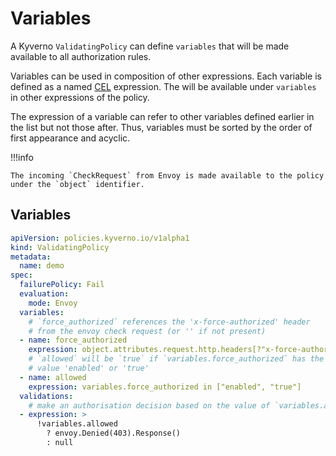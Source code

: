 # Variables

A Kyverno `ValidatingPolicy` can define `variables` that will be made available to all authorization rules.

Variables can be used in composition of other expressions.
Each variable is defined as a named [CEL](https://github.com/google/cel-spec) expression.
The will be available under `variables` in other expressions of the policy.

The expression of a variable can refer to other variables defined earlier in the list but not those after. Thus, variables must be sorted by the order of first appearance and acyclic.

!!!info

    The incoming `CheckRequest` from Envoy is made available to the policy under the `object` identifier.

## Variables

```yaml
apiVersion: policies.kyverno.io/v1alpha1
kind: ValidatingPolicy
metadata:
  name: demo
spec:
  failurePolicy: Fail
  evaluation:
    mode: Envoy
  variables:
    # `force_authorized` references the 'x-force-authorized' header
    # from the envoy check request (or '' if not present)
  - name: force_authorized
    expression: object.attributes.request.http.headers[?"x-force-authorized"].orValue("")
    # `allowed` will be `true` if `variables.force_authorized` has the
    # value 'enabled' or 'true'
  - name: allowed
    expression: variables.force_authorized in ["enabled", "true"]
  validations:
    # make an authorisation decision based on the value of `variables.allowed`
  - expression: >
      !variables.allowed
        ? envoy.Denied(403).Response()
        : null
```
